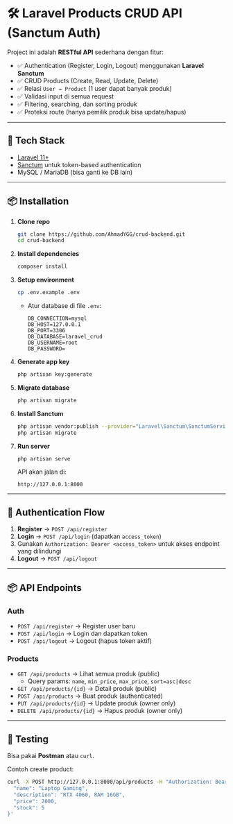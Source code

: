 # 🛠️ Laravel Products CRUD API (Sanctum Auth)

Project ini adalah **RESTful API** sederhana dengan fitur:

- ✅ Authentication (Register, Login, Logout) menggunakan **Laravel Sanctum**  
- ✅ CRUD Products (Create, Read, Update, Delete)  
- ✅ Relasi `User → Product` (1 user dapat banyak produk)  
- ✅ Validasi input di semua request  
- ✅ Filtering, searching, dan sorting produk  
- ✅ Proteksi route (hanya pemilik produk bisa update/hapus)  

---

## 🚀 Tech Stack
- [Laravel 11+](https://laravel.com/)  
- [Sanctum](https://laravel.com/docs/sanctum) untuk token-based authentication  
- MySQL / MariaDB (bisa ganti ke DB lain)  

---

## 📦 Installation

1. **Clone repo**
   ```bash
   git clone https://github.com/AhmadYGG/crud-backend.git
   cd crud-backend
   ```

2. **Install dependencies**
   ```bash
   composer install
   ```

3. **Setup environment**
   ```bash
   cp .env.example .env
   ```
   - Atur database di file `.env`:
     ```env
     DB_CONNECTION=mysql
     DB_HOST=127.0.0.1
     DB_PORT=3306
     DB_DATABASE=laravel_crud
     DB_USERNAME=root
     DB_PASSWORD=
     ```

4. **Generate app key**
   ```bash
   php artisan key:generate
   ```

5. **Migrate database**
   ```bash
   php artisan migrate
   ```

6. **Install Sanctum**
   ```bash
   php artisan vendor:publish --provider="Laravel\Sanctum\SanctumServiceProvider"
   php artisan migrate
   ```

7. **Run server**
   ```bash
   php artisan serve
   ```
   API akan jalan di:
   ```
   http://127.0.0.1:8000
   ```

---

## 🔑 Authentication Flow
1. **Register** → `POST /api/register`  
2. **Login** → `POST /api/login` (dapatkan `access_token`)  
3. Gunakan `Authorization: Bearer <access_token>` untuk akses endpoint yang dilindungi  
4. **Logout** → `POST /api/logout`  

---

## 📦 API Endpoints

### Auth
- `POST /api/register` → Register user baru  
- `POST /api/login` → Login dan dapatkan token  
- `POST /api/logout` → Logout (hapus token aktif)  

### Products
- `GET /api/products` → Lihat semua produk (public)  
  - Query params: `name`, `min_price`, `max_price`, `sort=asc|desc`
- `GET /api/products/{id}` → Detail produk (public)  
- `POST /api/products` → Buat produk (authenticated)  
- `PUT /api/products/{id}` → Update produk (owner only)  
- `DELETE /api/products/{id}` → Hapus produk (owner only)  

---

## 🧪 Testing
Bisa pakai **Postman** atau `curl`.  

Contoh create product:
```bash
curl -X POST http://127.0.0.1:8000/api/products -H "Authorization: Bearer <access_token>" -H "Content-Type: application/json" -d '{
  "name": "Laptop Gaming",
  "description": "RTX 4060, RAM 16GB",
  "price": 2000,
  "stock": 5
}'
```